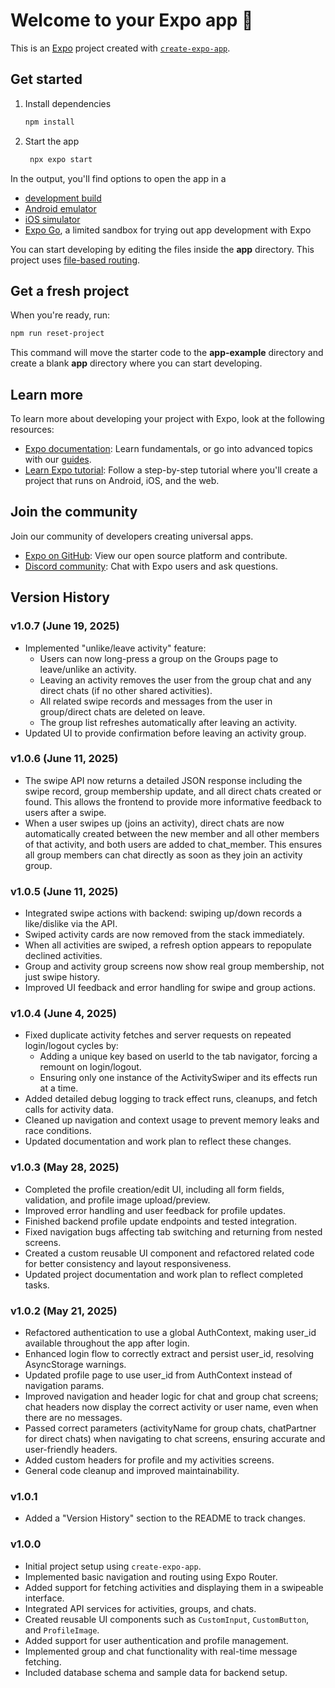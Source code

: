 # Welcome to your Expo app 👋

This is an [Expo](https://expo.dev) project created with [`create-expo-app`](https://www.npmjs.com/package/create-expo-app).

## Get started

1. Install dependencies

   ```bash
   npm install
   ```

2. Start the app

   ```bash
    npx expo start
   ```

In the output, you'll find options to open the app in a

- [development build](https://docs.expo.dev/develop/development-builds/introduction/)
- [Android emulator](https://docs.expo.dev/workflow/android-studio-emulator/)
- [iOS simulator](https://docs.expo.dev/workflow/ios-simulator/)
- [Expo Go](https://expo.dev/go), a limited sandbox for trying out app development with Expo

You can start developing by editing the files inside the **app** directory. This project uses [file-based routing](https://docs.expo.dev/router/introduction).

## Get a fresh project

When you're ready, run:

```bash
npm run reset-project
```

This command will move the starter code to the **app-example** directory and create a blank **app** directory where you can start developing.

## Learn more

To learn more about developing your project with Expo, look at the following resources:

- [Expo documentation](https://docs.expo.dev/): Learn fundamentals, or go into advanced topics with our [guides](https://docs.expo.dev/guides).
- [Learn Expo tutorial](https://docs.expo.dev/tutorial/introduction/): Follow a step-by-step tutorial where you'll create a project that runs on Android, iOS, and the web.

## Join the community

Join our community of developers creating universal apps.

- [Expo on GitHub](https://github.com/expo/expo): View our open source platform and contribute.
- [Discord community](https://chat.expo.dev): Chat with Expo users and ask questions.

## Version History

### v1.0.7 (June 19, 2025)

- Implemented "unlike/leave activity" feature:
  - Users can now long-press a group on the Groups page to leave/unlike an activity.
  - Leaving an activity removes the user from the group chat and any direct chats (if no other shared activities).
  - All related swipe records and messages from the user in group/direct chats are deleted on leave.
  - The group list refreshes automatically after leaving an activity.
- Updated UI to provide confirmation before leaving an activity group.

### v1.0.6 (June 11, 2025)

- The swipe API now returns a detailed JSON response including the swipe record, group membership update, and all direct chats created or found. This allows the frontend to provide more informative feedback to users after a swipe.
- When a user swipes up (joins an activity), direct chats are now automatically created between the new member and all other members of that activity, and both users are added to chat_member. This ensures all group members can chat directly as soon as they join an activity group.

### v1.0.5 (June 11, 2025)

- Integrated swipe actions with backend: swiping up/down records a like/dislike via the API.
- Swiped activity cards are now removed from the stack immediately.
- When all activities are swiped, a refresh option appears to repopulate declined activities.
- Group and activity group screens now show real group membership, not just swipe history.
- Improved UI feedback and error handling for swipe and group actions.

### v1.0.4 (June 4, 2025)

- Fixed duplicate activity fetches and server requests on repeated login/logout cycles by:
  - Adding a unique key based on userId to the tab navigator, forcing a remount on login/logout.
  - Ensuring only one instance of the ActivitySwiper and its effects run at a time.
- Added detailed debug logging to track effect runs, cleanups, and fetch calls for activity data.
- Cleaned up navigation and context usage to prevent memory leaks and race conditions.
- Updated documentation and work plan to reflect these changes.

### v1.0.3 (May 28, 2025)

- Completed the profile creation/edit UI, including all form fields, validation, and profile image upload/preview.
- Improved error handling and user feedback for profile updates.
- Finished backend profile update endpoints and tested integration.
- Fixed navigation bugs affecting tab switching and returning from nested screens.
- Created a custom reusable UI component and refactored related code for better consistency and layout responsiveness.
- Updated project documentation and work plan to reflect completed tasks.

### v1.0.2 (May 21, 2025)

- Refactored authentication to use a global AuthContext, making user_id available throughout the app after login.
- Enhanced login flow to correctly extract and persist user_id, resolving AsyncStorage warnings.
- Updated profile page to use user_id from AuthContext instead of navigation params.
- Improved navigation and header logic for chat and group chat screens; chat headers now display the correct activity or user name, even when there are no messages.
- Passed correct parameters (activityName for group chats, chatPartner for direct chats) when navigating to chat screens, ensuring accurate and user-friendly headers.
- Added custom headers for profile and my activities screens.
- General code cleanup and improved maintainability.

### v1.0.1

- Added a "Version History" section to the README to track changes.

### v1.0.0

- Initial project setup using `create-expo-app`.
- Implemented basic navigation and routing using Expo Router.
- Added support for fetching activities and displaying them in a swipeable interface.
- Integrated API services for activities, groups, and chats.
- Created reusable UI components such as `CustomInput`, `CustomButton`, and `ProfileImage`.
- Added support for user authentication and profile management.
- Implemented group and chat functionality with real-time message fetching.
- Included database schema and sample data for backend setup.
